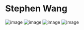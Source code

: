 # Stephen Wang
![image](https://github.com/Stephenwang3801/ECE444-F2023-Assignment1/assets/25191547/9c5ae3a1-3ef8-4d77-839a-7576f1a7fd39)
![image](https://github.com/Stephenwang3801/ECE444-F2023-Assignment1/assets/25191547/91998980-9716-4c77-8f0b-af73f6e28ca9)
![image](https://github.com/Stephenwang3801/ECE444-F2023-Assignment1/assets/25191547/138b0195-ff0e-4a98-abcc-17a3a955d552)
![image](https://github.com/Stephenwang3801/ECE444-F2023-Assignment1/assets/25191547/7511a102-2236-45d9-a9f7-85a80befe509)
